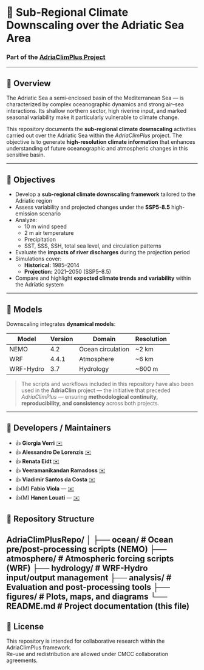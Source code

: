 # 🌊 Sub-Regional Climate Downscaling over the Adriatic Sea Area

### Part of the [AdriaClimPlus Project](https://www.cmcc.it/projects/adriaclimplus)

---

## 📖 Overview
The Adriatic Sea  a semi-enclosed basin of the Mediterranean Sea — is characterized by complex oceanographic dynamics and strong air–sea interactions. Its shallow northern sector, high riverine input, and marked seasonal variability make it particularly vulnerable to climate change.

This repository documents the **sub-regional climate downscaling** activities carried out over the Adriatic Sea within the *AdriaClimPlus* project. The objective is to generate **high-resolution climate information** that enhances understanding of future oceanographic and atmospheric changes in this sensitive basin.

---

## 🎯 Objectives
- Develop a **sub-regional climate downscaling framework** tailored to the Adriatic region  
- Assess variability and projected changes under the **SSP5-8.5** high-emission scenario  
- Analyze:
  - 10 m wind speed  
  - 2 m air temperature  
  - Precipitation  
  - SST, SSS, SSH, total sea level, and circulation patterns  
- Evaluate the **impacts of river discharges** during the projection period
- Simulations cover:
  - **Historical:** 1985–2014  
  - **Projection:** 2021–2050 (SSP5–8.5)
- Compare and highlight **expected climate trends and variability** within the Adriatic system  

---
## 🧩 Models
Downscaling integrates **dynamical models**:

| Model | Version | Domain | Resolution |
|--------|----------|---------|-------------|
| NEMO | 4.2 | Ocean circulation | ~2 km |
| WRF | 4.4.1 | Atmosphere | ~6 km |
| WRF-Hydro | 3.7 | Hydrology | ~600 m |
> The scripts and workflows included in this repository have also been used in the **AdriaClim** project — the initiative that preceded *AdriaClimPlus* — ensuring **methodological continuity, reproducibility, and consistency** across both projects.


---

## 👥 Developers / Maintainers

- 👍 **Giorgia Verri** [✉️](mailto:giorgia.verri@cmcc.it) 
- 👍 **Alessandro De Lorenzis** [✉️](mailto:alessandro.delorenzis@cmcc.it) 
- 👍 **Renata Eidt** [✉️](mailto:renata.eidt@cmcc.it) 
- 👍 **Veeramanikandan Ramadoss** [✉️](mailto:veeramanikandan.ramadoss@cmcc.it) 
- 👍 **Vladimir Santos da Costa** [✉️](mailto:vladimir.santosdacosta@cmcc.it)
- 👍(M) **Fabio Viola** — [✉️](mailto:fabio.viola@cmcc.it)  
- 👍(M) **Hanen Louati** — [✉️](mailto:hanen.louati@cmcc.it)
  
## 📁 Repository Structure
AdriaClimPlusRepo/
│
├── ocean/ # Ocean pre/post-processing scripts (NEMO)
├── atmosphere/ # Atmospheric forcing scripts (WRF)
├── hydrology/ # WRF-Hydro input/output management
├── analysis/ # Evaluation and post-processing tools
├── figures/ # Plots, maps, and diagrams
└── README.md # Project documentation (this file)
---


## 📜 License
This repository is intended for collaborative research within the AdriaClimPlus framework.  
Re-use and redistribution are allowed under CMCC collaboration agreements.

